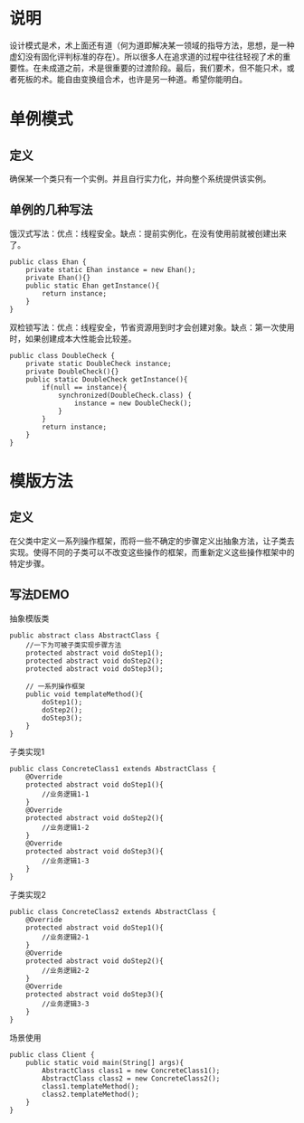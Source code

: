 # 说明
设计模式是术，术上面还有道（何为道即解决某一领域的指导方法，思想，是一种虚幻没有固化评判标准的存在）。所以很多人在追求道的过程中往往轻视了术的重要性。在未成道之前，术是很重要的过渡阶段。最后，我们要术，但不能只术，或者死板的术。能自由变换组合术，也许是另一种道。希望你能明白。

# 单例模式
## 定义
确保某一个类只有一个实例。并且自行实力化，并向整个系统提供该实例。

## 单例的几种写法
饿汉式写法：优点：线程安全。缺点：提前实例化，在没有使用前就被创建出来了。
```
public class Ehan {
    private static Ehan instance = new Ehan();
    private Ehan(){}
    public static Ehan getInstance(){
        return instance;
    }
}
```

双检锁写法：优点：线程安全，节省资源用到时才会创建对象。缺点：第一次使用时，如果创建成本大性能会比较差。
```
public class DoubleCheck {
    private static DoubleCheck instance;
    private DoubleCheck(){}
    public static DoubleCheck getInstance(){
        if(null == instance){
            synchronized(DoubleCheck.class) {
                instance = new DoubleCheck();
            }
        }
        return instance;
    }
}
```

# 模版方法
## 定义
在父类中定义一系列操作框架，而将一些不确定的步骤定义出抽象方法，让子类去实现。使得不同的子类可以不改变这些操作的框架，而重新定义这些操作框架中的特定步骤。

## 写法DEMO
抽象模版类

```
public abstract class AbstractClass {
    //一下为可被子类实现步骤方法
    protected abstract void doStep1();
    protected abstract void doStep2();
    protected abstract void doStep3();
    
    // 一系列操作框架
    public void templateMethod(){
        doStep1();
        doStep2();
        doStep3();
    }
}
```
子类实现1
```
public class ConcreteClass1 extends AbstractClass {
    @Override
    protected abstract void doStep1(){
        //业务逻辑1-1
    }
    @Override
    protected abstract void doStep2(){
        //业务逻辑1-2
    }
    @Override
    protected abstract void doStep3(){
        //业务逻辑1-3
    }
}
```
子类实现2
```
public class ConcreteClass2 extends AbstractClass {
    @Override
    protected abstract void doStep1(){
        //业务逻辑2-1
    }
    @Override
    protected abstract void doStep2(){
        //业务逻辑2-2
    }
    @Override
    protected abstract void doStep3(){
        //业务逻辑3-3
    }
}
```
场景使用
```
public class Client {
    public static void main(String[] args){
        AbstractClass class1 = new ConcreteClass1();
        AbstractClass class2 = new ConcreteClass2();
        class1.templateMethod();
        class2.templateMethod();
    }
}
```